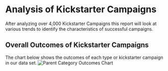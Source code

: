 # Analysis of Kickstarter Campaigns
After analyzing over 4,000 Kickstarter Campaigns this report will look at various trends to identify the characteristics of successful campaigns.
## Overall Outcomes of Kickstarter Campaigns
The chart below shows the outcomes of each type or kickstarter campaign in our data set. 
![Parent Category Outcomes Chart](https://user-images.githubusercontent.com/85906909/124038590-599f4580-d9cf-11eb-9986-52e2d93dcac6.png)
